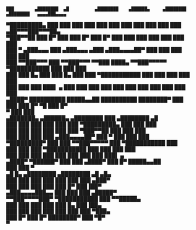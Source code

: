     ███        ▄████████  ▄█          ▄████████    ▄██████▄     ▄████████    ▄████████   ▄▄▄▄███▄▄▄▄       
▀█████████▄   ███    ███ ███         ███    ███   ███    ███   ███    ███   ███    ███ ▄██▀▀▀███▀▀▀██▄     
   ▀███▀▀██   ███    █▀  ███         ███    █▀    ███    █▀    ███    ███   ███    ███ ███   ███   ███     
    ███   ▀  ▄███▄▄▄     ███        ▄███▄▄▄      ▄███         ▄███▄▄▄▄██▀   ███    ███ ███   ███   ███     
    ███     ▀▀███▀▀▀     ███       ▀▀███▀▀▀     ▀▀███ ████▄  ▀▀███▀▀▀▀▀   ▀███████████ ███   ███   ███     
    ███       ███    █▄  ███         ███    █▄    ███    ███ ▀███████████   ███    ███ ███   ███   ███     
    ███       ███    ███ ███▌    ▄   ███    ███   ███    ███   ███    ███   ███    ███ ███   ███   ███     
   ▄████▀     ██████████ █████▄▄██   ██████████   ████████▀    ███    ███   ███    █▀   ▀█   ███   █▀      
                         ▀                                     ███    ███                                  
   ▄███████▄  ▄██████▄     ▄████████     ███        ▄████████  ▄█                                          
  ███    ███ ███    ███   ███    ███ ▀█████████▄   ███    ███ ███                                          
  ███    ███ ███    ███   ███    ███    ▀███▀▀██   ███    ███ ███                                          
  ███    ███ ███    ███  ▄███▄▄▄▄██▀     ███   ▀   ███    ███ ███                                          
▀█████████▀  ███    ███ ▀▀███▀▀▀▀▀       ███     ▀███████████ ███                                          
  ███        ███    ███ ▀███████████     ███       ███    ███ ███                                          
  ███        ███    ███   ███    ███     ███       ███    ███ ███▌    ▄                                    
 ▄████▀       ▀██████▀    ███    ███    ▄████▀     ███    █▀  █████▄▄██                                    
                          ███    ███                          ▀                                            
   ▄█    █▄       ▄████████  ▄████████    ▄█   ▄█▄                                                         
  ███    ███     ███    ███ ███    ███   ███ ▄███▀                                                         
  ███    ███     ███    ███ ███    █▀    ███▐██▀                                                           
 ▄███▄▄▄▄███▄▄   ███    ███ ███         ▄█████▀                                                            
▀▀███▀▀▀▀███▀  ▀███████████ ███        ▀▀█████▄                                                            
  ███    ███     ███    ███ ███    █▄    ███▐██▄                                                           
  ███    ███     ███    ███ ███    ███   ███ ▀███▄                                                         
  ███    █▀      ███    █▀  ████████▀    ███   ▀█▀                                                         
                                         ▀                                                                 
